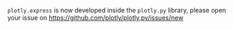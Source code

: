 `plotly.express` is now developed inside the `plotly.py` library, please open
your issue on https://github.com/plotly/plotly.py/issues/new
